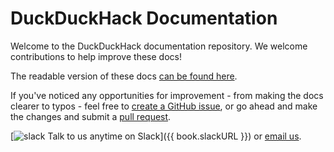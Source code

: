 # DuckDuckHack Documentation

Welcome to the DuckDuckHack documentation repository. We welcome contributions to help improve these docs!

The readable version of these docs [can be found here](http://docs.duckduckhack.com).

If you've noticed any opportunities for improvement - from making the docs clearer to typos - feel free to [create a GitHub issue](https://github.com/duckduckgo/duckduckhack-docs/issues/new), or go ahead and make the changes and submit a [pull request](https://github.com/duckduckgo/duckduckhack-docs/pulls).

[![slack](http://docs.duckduckhack.com/assets/slack.png) Talk to us anytime on Slack]({{ book.slackURL }}) or [email us](mailto:open@duckduckgo.com).
